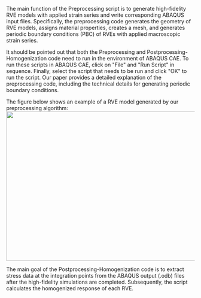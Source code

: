 The main function of the Preprocessing script is to generate high-fidelity RVE models with applied strain series and write corresponding ABAQUS input files. Specifically, the preprocessing code generates the geometry of RVE models, assigns material properties, creates a mesh, and generates periodic boundary conditions (PBC) of RVEs with applied macroscopic strain series. 

It should be pointed out that both the Preprocessing and Postprocessing-Homogenization code need to run in the environment of ABAQUS CAE. To run these scripts in ABAQUS CAE, click on "File" and "Run Script" in sequence. Finally, select the script that needs to be run and click "OK" to run the script. Our paper provides a detailed explanation of the preprocessing code, including the technical details for generating periodic boundary conditions.

The figure below shows an example of a RVE model generated by our preprocessing algorithm:
<img src="https://github.com/Multiscale-ML/RNN-FEM/assets/139171109/9cceed6f-4f9f-4890-a9ee-c8289c1936b3" width="550" height="400">


The main goal of the Postprocessing-Homogenization code is to extract stress data at the integration points from the ABAQUS output (.odb) files after the high-fidelity simulations are completed. Subsequently, the script calculates the homogenized response of each RVE.
